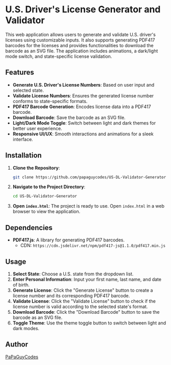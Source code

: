 # U.S. Driver's License Generator and Validator

This web application allows users to generate and validate U.S. driver's licenses using customizable inputs. It also supports generating PDF417 barcodes for the licenses and provides functionalities to download the barcode as an SVG file. The application includes animations, a dark/light mode switch, and state-specific license validation.

## Features

- **Generate U.S. Driver's License Numbers**: Based on user input and selected state.
- **Validate License Numbers**: Ensures the generated license number conforms to state-specific formats.
- **PDF417 Barcode Generation**: Encodes license data into a PDF417 barcode.
- **Download Barcode**: Save the barcode as an SVG file.
- **Light/Dark Mode Toggle**: Switch between light and dark themes for better user experience.
- **Responsive UI/UX**: Smooth interactions and animations for a sleek interface.

## Installation

1. **Clone the Repository**:
    ```bash
    git clone https://github.com/papaguycodes/US-DL-Validator-Generator.git
    ```

2. **Navigate to the Project Directory**:
    ```bash
    cd US-DL-Validator-Generator
    ```

3. **Open `index.html`**: The project is ready to use. Open `index.html` in a web browser to view the application.

## Dependencies

- **PDF417.js**: A library for generating PDF417 barcodes.
    - CDN: `https://cdn.jsdelivr.net/npm/pdf417-js@1.1.0/pdf417.min.js`

## Usage

1. **Select State**: Choose a U.S. state from the dropdown list.
2. **Enter Personal Information**: Input your first name, last name, and date of birth.
3. **Generate License**: Click the "Generate License" button to create a license number and its corresponding PDF417 barcode.
4. **Validate License**: Click the "Validate License" button to check if the license number is valid according to the selected state's format.
5. **Download Barcode**: Click the "Download Barcode" button to save the barcode as an SVG file.
6. **Toggle Theme**: Use the theme toggle button to switch between light and dark modes.

## Author

[PaPaGuyCodes](https://github.com/papaguycodes)
